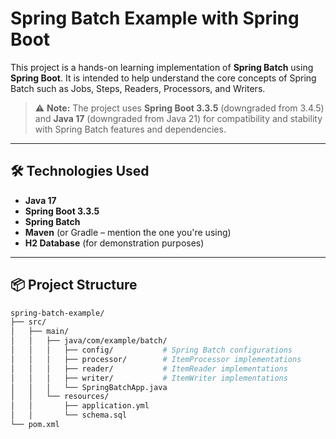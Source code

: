 # Spring Batch Example with Spring Boot

This project is a hands-on learning implementation of **Spring Batch** using **Spring Boot**. It is intended to help understand the core concepts of Spring Batch such as Jobs, Steps, Readers, Processors, and Writers.

> ⚠️ **Note:** The project uses **Spring Boot 3.3.5** (downgraded from 3.4.5) and **Java 17** (downgraded from Java 21) for compatibility and stability with Spring Batch features and dependencies.

---

## 🛠️ Technologies Used

- **Java 17**
- **Spring Boot 3.3.5**
- **Spring Batch**
- **Maven** (or Gradle – mention the one you're using)
- **H2 Database** (for demonstration purposes)

---

## 📦 Project Structure

```bash
spring-batch-example/
├── src/
│   ├── main/
│   │   ├── java/com/example/batch/
│   │   │   ├── config/           # Spring Batch configurations
│   │   │   ├── processor/        # ItemProcessor implementations
│   │   │   ├── reader/           # ItemReader implementations
│   │   │   ├── writer/           # ItemWriter implementations
│   │   │   └── SpringBatchApp.java
│   │   └── resources/
│   │       ├── application.yml
│   │       └── schema.sql
└── pom.xml
